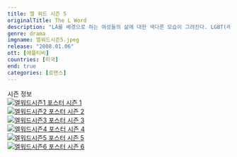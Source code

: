 ```yaml
---
title: 엘 워드 시즌 5
originalTitle: The L Word
description: "LA를 배경으로 하는 여성들의 삶에 대한 색다른 모습이 그려진다. LGBT(레즈비언, 게이, 바이섹슈얼, 트렌스젠더) 친구들과 함께 가족과 사랑에 대한 진지한 이야기를 담아낸다."
genre: drama
imgname: 엘워드시즌5.jpeg
release: "2008.01.06"
ott: [애플티비]
countries: [미국]
end: true
categories: [로맨스]
---
```


<div class="title bold">시즌 정보</div>

<div class="season-list">
<div class="item">
<a href="https://lesflix.github.io/drama/엘워드시즌1" >
<img src="/poster/엘워드시즌1.jpeg" alt="엘워드시즌1 포스터 ">
시즌 1</a>
</div>

<div class="item">
<a href="https://lesflix.github.io/drama/엘워드시즌2" >
<img src="/poster/엘워드시즌2.jpeg" alt="엘워드시즌2 포스터 ">
시즌 2</a>
</div>

<div class="item">
<a href="https://lesflix.github.io/drama/엘워드시즌3" >
<img src="/poster/엘워드시즌3.jpeg" alt="엘워드시즌3 포스터 ">
시즌 3</a>
</div>

<div class="item">
<a href="https://lesflix.github.io/drama/엘워드시즌4" >
<img src="/poster/엘워드시즌4.jpeg" alt="엘워드시즌4 포스터 ">
시즌 4</a>
</div>

<div class="item">
<a href="https://lesflix.github.io/drama/엘워드시즌5" >
<img src="/poster/엘워드시즌5.jpeg" alt="엘워드시즌5 포스터 ">
시즌 5</a>
</div>

<div class="item">
<a href="https://lesflix.github.io/drama/엘워드시즌6" >
<img src="/poster/엘워드시즌6.jpeg" alt="엘워드시즌6 포스터 ">
시즌 6</a>
</div>

</div>
